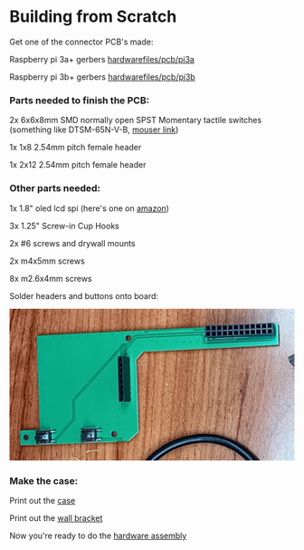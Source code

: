 # Building from Scratch

Get one of the connector PCB's made:

Raspberry pi 3a+ gerbers [hardwarefiles/pcb/pi3a](https://github.com/thinklearndo/keychain_backup_pi/tree/main/hardwarefiles/pcb/pi3a)

Raspberry pi 3b+ gerbers [hardwarefiles/pcb/pi3b](https://github.com/thinklearndo/keychain_backup_pi/tree/main/hardwarefiles/pcb/pi3b)

### Parts needed to finish the PCB:

2x 6x6x8mm SMD normally open SPST Momentary tactile switches (something like DTSM-65N-V-B, [mouser link](https://www.mouser.com/ProductDetail/Diptronics/DTSM-65N-V-B?qs=gTYE2QTfZfSXwXAGPNekUg%3D%3D))

1x 1x8 2.54mm pitch female header

1x 2x12 2.54mm pitch female header

### Other parts needed:

1x 1.8" oled lcd spi (here's one on [amazon](https://www.amazon.com/Display-Module-ST7735-128x160-STM32/dp/B07BFV69DZ/ref=pd_aw_sbs_m_sccl_1/139-2968028-6826046?psc=1&pd_rd_i=B07BFV69DZ&psc=1))

3x 1.25" Screw-in Cup Hooks

2x #6 screws and drywall mounts

2x m4x5mm screws

8x m2.6x4mm screws


Solder headers and buttons onto board:

![alt text](pics/board_soldered.jpg)

### Make the case:

Print out the [case](https://github.com/thinklearndo/keychain_backup_pi/blob/main/hardwarefiles/stl/keychain%20case.stl)

Print out the [wall bracket](https://github.com/thinklearndo/keychain_backup_pi/blob/main/hardwarefiles/stl/wall%20mount.stl)

Now you're ready to do the [hardware assembly](https://github.com/thinklearndo/keychain_backup_pi/blob/main/documentation/assembly.md)
